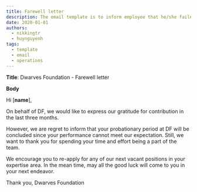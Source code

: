 ```yaml
---
title: Farewell letter
description: The email template is to inform employee that he/she failed the probation.
date: 2020-01-01
authors:
  - nikkingtr
  - huynguyenh
tags:
  - template
  - email
  - operations
---
```


**Title**: Dwarves Foundation - Farewell letter

**Body**

Hi [**name**],

On behalf of DF, we would like to express our gratitude for contribution in the last three months.

However, we are regret to inform that your probationary period at DF will be concluded since your performance cannot meet our expectation. Still, we want to thank you for spending your time and effort being a part of the team.

We encourage you to re-apply for any of our next vacant positions in your expertise area. In the mean time, may all the good luck will come to you in your next endeavor.

Thank you,
Dwarves Foundation
